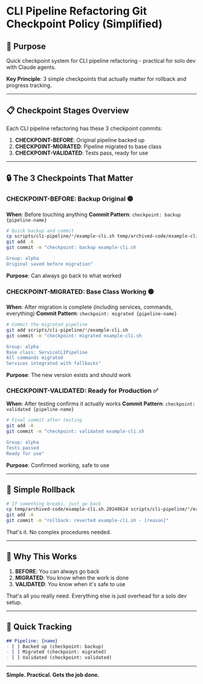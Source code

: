 # CLI Pipeline Refactoring Git Checkpoint Policy (Simplified)

## 🎯 **Purpose**
Quick checkpoint system for CLI pipeline refactoring - practical for solo dev with Claude agents.

**Key Principle**: 3 simple checkpoints that actually matter for rollback and progress tracking.

---

## 📋 **Checkpoint Stages Overview**

Each CLI pipeline refactoring has these 3 checkpoint commits:

1. **CHECKPOINT-BEFORE**: Original pipeline backed up
2. **CHECKPOINT-MIGRATED**: Pipeline migrated to base class 
3. **CHECKPOINT-VALIDATED**: Tests pass, ready for use

---

## 🔒 **The 3 Checkpoints That Matter**

### **CHECKPOINT-BEFORE: Backup Original** 🟡
**When**: Before touching anything
**Commit Pattern**: `checkpoint: backup {pipeline-name}`

```bash
# Quick backup and commit
cp scripts/cli-pipeline/*/example-cli.sh temp/archived-code/example-cli.sh.$(date +%Y%m%d)
git add -A
git commit -m "checkpoint: backup example-cli.sh

Group: alpha
Original saved before migration"
```

**Purpose**: Can always go back to what worked

### **CHECKPOINT-MIGRATED: Base Class Working** 🟢
**When**: After migration is complete (including services, commands, everything)
**Commit Pattern**: `checkpoint: migrated {pipeline-name}`

```bash
# Commit the migrated pipeline
git add scripts/cli-pipeline/*/example-cli.sh
git commit -m "checkpoint: migrated example-cli.sh

Group: alpha
Base class: ServiceCLIPipeline
All commands migrated
Services integrated with fallbacks"
```

**Purpose**: The new version exists and should work

### **CHECKPOINT-VALIDATED: Ready for Production** ✅
**When**: After testing confirms it actually works
**Commit Pattern**: `checkpoint: validated {pipeline-name}`

```bash
# Final commit after testing
git add -A
git commit -m "checkpoint: validated example-cli.sh

Group: alpha
Tests passed
Ready for use"
```

**Purpose**: Confirmed working, safe to use

---

## 🔄 **Simple Rollback**

```bash
# If something breaks, just go back
cp temp/archived-code/example-cli.sh.20240614 scripts/cli-pipeline/*/example-cli.sh
git add -A
git commit -m "rollback: reverted example-cli.sh - [reason]"
```

That's it. No complex procedures needed.

---

## 🎯 **Why This Works**

1. **BEFORE**: You can always go back
2. **MIGRATED**: You know when the work is done
3. **VALIDATED**: You know when it's safe to use

That's all you really need. Everything else is just overhead for a solo dev setup.

---

## 📝 **Quick Tracking**

```markdown
## Pipeline: {name}
- [ ] Backed up (checkpoint: backup)
- [ ] Migrated (checkpoint: migrated)  
- [ ] Validated (checkpoint: validated)
```

---

**Simple. Practical. Gets the job done.**